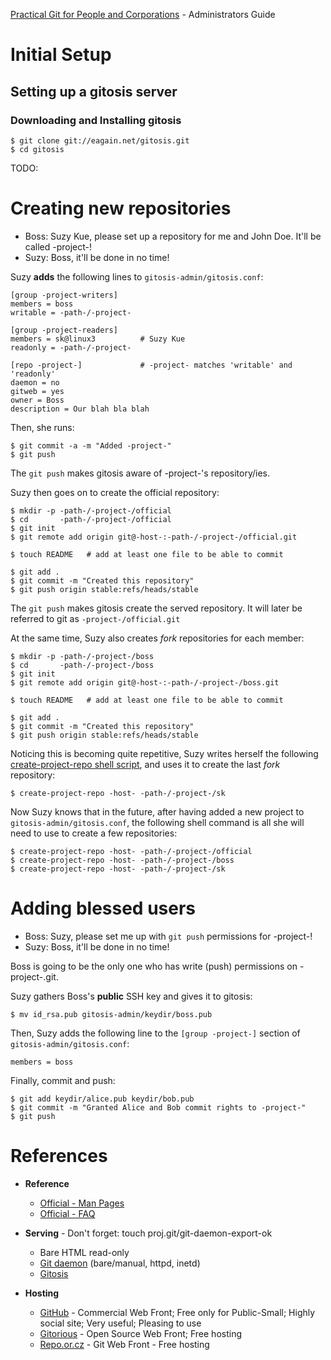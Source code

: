 [Practical Git for People and Corporations](README.md) - Administrators Guide

# Initial Setup

## Setting up a gitosis server

### Downloading and Installing gitosis

    $ git clone git://eagain.net/gitosis.git
    $ cd gitosis
TODO:
    
# Creating new repositories

* Boss: Suzy Kue, please set up a repository for me and John Doe. It'll be called -project-!
* Suzy: Boss, it'll be done in no time!

Suzy **adds** the following lines to `gitosis-admin/gitosis.conf`:

    [group -project-writers]
    members = boss
    writable = -path-/-project-

    [group -project-readers]
    members = sk@linux3          # Suzy Kue
    readonly = -path-/-project-

    [repo -project-]             # -project- matches 'writable' and 'readonly'
	daemon = no
	gitweb = yes
	owner = Boss
	description = Our blah bla blah

Then, she runs:

    $ git commit -a -m "Added -project-"
    $ git push

The `git push` makes gitosis aware of -project-'s repository/ies.

Suzy then goes on to create the official repository:

    $ mkdir -p -path-/-project-/official
    $ cd       -path-/-project-/official
    $ git init
    $ git remote add origin git@-host-:-path-/-project-/official.git
    
    $ touch README   # add at least one file to be able to commit

    $ git add .
    $ git commit -m "Created this repository"
    $ git push origin stable:refs/heads/stable

The `git push` makes gitosis create the served repository. It will later be referred to git as `-project-/official.git`

At the same time, Suzy also creates *fork* repositories for each member:

    $ mkdir -p -path-/-project-/boss
    $ cd       -path-/-project-/boss
    $ git init
    $ git remote add origin git@-host-:-path-/-project-/boss.git
    
    $ touch README   # add at least one file to be able to commit

    $ git add .
    $ git commit -m "Created this repository"
    $ git push origin stable:refs/heads/stable

Noticing this is becoming quite repetitive, Suzy writes herself the following [create-project-repo shell script](TODO:), and uses it to create the last *fork* repository:

    $ create-project-repo -host- -path-/-project-/sk

Now Suzy knows that in the future, after having added a new project to `gitosis-admin/gitosis.conf`, the following shell command is all she will need to use to create a few repositories:

    $ create-project-repo -host- -path-/-project-/official
    $ create-project-repo -host- -path-/-project-/boss
    $ create-project-repo -host- -path-/-project-/sk

# Adding blessed users

* Boss: Suzy, please set me up with `git push` permissions for -project-!
* Suzy: Boss, it'll be done in no time!

Boss is going to be the only one who has write (push) permissions on -project-.git.

Suzy gathers Boss's **public** SSH key and gives it to gitosis:

    $ mv id_rsa.pub gitosis-admin/keydir/boss.pub

Then, Suzy adds the following line to the `[group -project-]` section of `gitosis-admin/gitosis.conf`:

    members = boss

Finally, commit and push: 

    $ git add keydir/alice.pub keydir/bob.pub
    $ git commit -m "Granted Alice and Bob commit rights to -project-"
    $ git push

# References

* **Reference**
    * [Official - Man Pages](http://www.kernel.org/pub/software/scm/git/docs/)
    * [Official - FAQ](http://git.or.cz/gitwiki/GitFaq)

* **Serving** - Don't forget: touch proj.git/git-daemon-export-ok
    * Bare HTML read-only
    * [Git daemon](http://www.kernel.org/pub/software/scm/git/docs/git-daemon.html) (bare/manual, httpd, inetd)
    * [Gitosis](http://www.urbanpuddle.com/articles/2008/07/11/installing-git-on-a-server-ubuntu-or-debian)

* **Hosting**
    * [GitHub](http://www.github.com) - Commercial Web Front; Free only for Public-Small; Highly social site; Very useful; Pleasing to use
    * [Gitorious](http://www.gitorious.org) - Open Source Web Front; Free hosting
    * [Repo.or.cz](http://repo.or.cz) - Git Web Front - Free hosting

